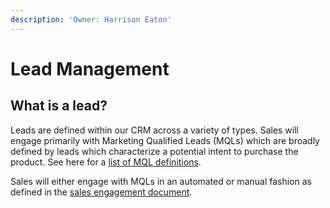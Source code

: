 ```yaml
---
description: 'Owner: Harrison Eaton'
---
```


# Lead Management

## What is a lead?
Leads are defined within our CRM across a variety of types. Sales will engage primarily with Marketing Qualified Leads (MQLs) which are broadly defined by leads which characterize a potential intent to purchase the product. See here for a [list of MQL definitions](https://docs.google.com/spreadsheets/d/15dLbn2A72PE9abrGHKUsZLOaKxjZhUsz4MzmqO9k4uE/edit?usp=sharing).

Sales will either engage with MQLs in an automated or manual fashion as defined in the [sales engagement document](https://docs.google.com/document/d/1VlabDMukHNC-FSip9tKftTmXfYnOLqkg19WiGZqNmjA/edit).
